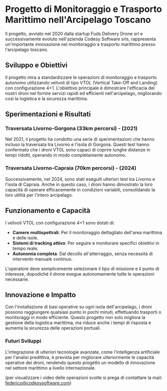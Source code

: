 # Progetto di Monitoraggio e Trasporto Marittimo nell'Arcipelago Toscano

Il progetto, avviato nel 2020 dalla startup Fuds Delivery Drone srl e successivamente evoluto nell'azienda Codesy Software srls, rappresenta un'importante innovazione nel monitoraggio e trasporto marittimo presso l'arcipelago toscano. 

## Sviluppo e Obiettivi

Il progetto mira a standardizzare le operazioni di monitoraggio e trasporto autonomo utilizzando velivoli di tipo VTOL (Vertical Take-Off and Landing) con configurazione 4+1. L'obiettivo principale è dimostrare l'efficacia dei nostri droni nel fornire servizi rapidi ed efficienti nell'arcipelago, migliorando così la logistica e la sicurezza marittima.

## Sperimentazioni e Risultati

### Traversata Livorno-Gorgona (33km percorsi) - (2021)

Nel 2021, il progetto ha condotto una serie di sperimentazioni che hanno incluso la traversata tra Livorno e l'isola di Gorgona. Questi test hanno confermato che i droni VTOL sono capaci di coprire lunghe distanze in tempi ridotti, operando in modo completamente autonomo.

### Traversata Livorno-Capraia (70km percorsi) - (2024)

Successivamente, nel 2024, sono stati eseguiti ulteriori test tra Livorno e l'isola di Capraia. Anche in questo caso, i droni hanno dimostrato la loro capacità di operare efficacemente in condizioni variabili, consolidando la loro utilità per l'intero arcipelago.

## Funzionamento e Capacità

I velivoli VTOL con configurazione 4+1 sono dotati di:

- **Camere multispettrali**: Per il monitoraggio dettagliato dell'area marittima e delle isole.
- **Sistemi di tracking attivo**: Per seguire e monitorare specifici obiettivi in tempo reale.
- **Autonomia completa**: Dal decollo all'atterraggio, senza necessità di intervento manuale continuo.

L'operatore deve semplicemente selezionare il tipo di missione e il punto di interesse, dopodiché il drone esegue autonomamente tutte le operazioni necessarie.

## Innovazione e Impatto

Con l'installazione di basi operative su ogni isola dell'arcipelago, i droni possono raggiungere qualsiasi punto in pochi minuti, effettuando trasporti o monitoraggi in modo efficiente. Questo progetto non solo migliora la gestione della logistica marittima, ma riduce anche i tempi di risposta e aumenta la sicurezza delle operazioni portuali.

### Futuri Sviluppi

L'integrazione di ulteriori tecnologie avanzate, come l'intelligenza artificiale per l'analisi predittiva, è prevista per migliorare ulteriormente le capacità operative dei droni, rendendo questo progetto un modello di innovazione nel settore marittimo a livello internazionale.

(per visualizzare i video delle operazioni svolte si prega di contattare la mail: federico@codesysoftware.com)

